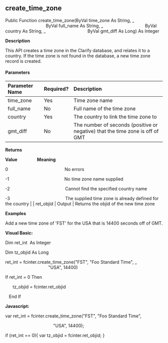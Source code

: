 create_time_zone
------------------

Public Function create_time_zone(ByVal time_zone As String, _
                                 ByVal full_name As String, _
                                 ByVal country As String, _
                                 ByVal gmt_diff As Long) As Integer

**Description**

This API creates a time zone in the Clarify database, and relates it to a country. If the time zone is not found in the database, a new time zone record is created.

#### Parameters

| Parameter Name | Required? | Description |
|:--- |:--- |:--- |
| time_zone | Yes | Time zone name |
| full_name | No | Full name of the time zone |
| country | Yes | The country to link the time zone to |
| gmt_diff | No | The number of seconds (positive or negative) that the time zone is off of GMT |

**Returns**

**Value**                **Meaning**

0                                              No errors

-1                                             No time zone name supplied

-2                                             Cannot find the specified country name

-3                                             The supplied time zone is already defined for the country |
| ret_objid | Output | Returns the objid of the new time zone

**Examples**

 Add a new time zone of 'FST' for the USA that is 14400 seconds off of GMT.

**Visual Basic:**

Dim ret_int  As Integer

Dim tz_objid As Long

ret_int = fcinter.create_time_zone("FST", "Foo Standard Time", _
                                   "USA", 14400)

 If ret_int = 0 Then

      tz_objid = fcinter.ret_objid

   End If

**Javascript:**

var ret_int = fcinter.create_time_zone("FST", "Foo Standard Time",

                                       "USA", 14400);

 if (ret_int == 0){ var tz_objid = fcinter.ret_objid; }